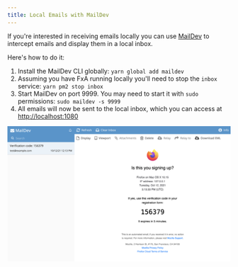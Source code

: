 ```yaml
---
title: Local Emails with MailDev
---
```


If you're interested in receiving emails locally you can use [MailDev](https://www.npmjs.com/package/maildev) to intercept emails and display them in a local inbox.

Here's how to do it:

1. Install the MailDev CLI globally: `yarn global add maildev`
1. Assuming you have FxA running locally you'll need to stop the `inbox` service: `yarn pm2 stop inbox`
1. Start MailDev on port 9999. You may need to start it with `sudo` permissions: `sudo maildev -s 9999`
1. All emails will now be sent to the local inbox, which you can access at [http://localhost:1080](http://localhost:1080)

![MailDev inbox preview](./maildev-inbox.png)
